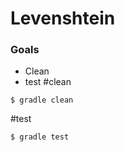 # Levenshtein

### Goals
  * Clean
  * test
#clean 
```
$ gradle clean
```
#test
```
$ gradle test 
```